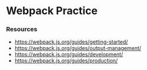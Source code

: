 # Webpack Practice

### Resources
- https://webpack.js.org/guides/getting-started/
- https://webpack.js.org/guides/output-management/
- https://webpack.js.org/guides/development/
- https://webpack.js.org/guides/production/